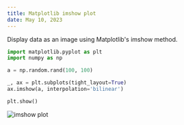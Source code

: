 ```yaml
---
title: Matplotlib imshow plot
date: May 10, 2023
---
```


Display data as an image using Matplotlib's imshow method.

```python
import matplotlib.pyplot as plt
import numpy as np

a = np.random.rand(100, 100)

_, ax = plt.subplots(tight_layout=True)
ax.imshow(a, interpolation='bilinear')

plt.show()
```

<p><img src="../assets/images/matplotlib-imshow.png" style="max-width:80%;" alt="imshow plot"></p>
